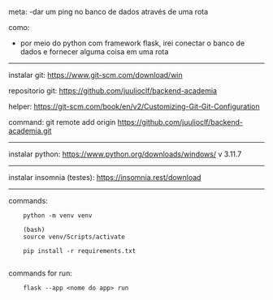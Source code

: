 meta: 
-dar um ping no banco de dados através de uma rota

como:
- por meio do python com framework flask, irei conectar o banco de dados e fornecer alguma coisa em uma rota

______________________________________________

instalar git:
https://www.git-scm.com/download/win

repositorio git:
https://github.com/juulioclf/backend-academia

helper:
https://git-scm.com/book/en/v2/Customizing-Git-Git-Configuration


command:
git remote add origin https://github.com/juulioclf/backend-academia.git

______________________________________________
instalar python:
https://www.python.org/downloads/windows/
v 3.11.7


_____________________________________________
instalar insomnia (testes):
https://insomnia.rest/download

____________________________________________


commands:

```
    python -m venv venv

    (bash)
    source venv/Scripts/activate

    pip install -r requirements.txt


```

commands for run:

```
    flask --app <nome do app> run
```